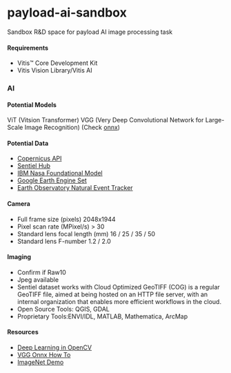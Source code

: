 # payload-ai-sandbox
Sandbox R&amp;D space for payload AI image processing task

#### Requirements
* Vitis™ Core Development Kit
* Vitis Vision Library/Vitis AI

### AI

#### Potential Models
ViT (Vitsion Transformer)
VGG (Very Deep Convolutional Network for Large-Scale Image Recognition)
(Check [onnx](https://github.com/onnx/models))

#### Potential Data
- [Copernicus API](https://documentation.dataspace.copernicus.eu/Data.html)
- [Sentiel Hub](https://docs.sentinel-hub.com/api/latest/)
- [IBM Nasa Foundational Model](https://huggingface.co/ibm-nasa-geospatial)
- [Google Earth Engine Set](https://developers.google.com/earth-engine/datasets/catalog)
- [Earth Observatory Natural Event Tracker]()

#### Camera
- Full frame size (pixels)	2048x1944
- Pixel scan rate (MPixel/s)	> 30
- Standard lens focal length (mm)	16 / 25 / 35 / 50
- Standard lens F-number	1.2 / 2.0

#### Imaging
- Confirm if Raw10
- Jpeg available
- Sentiel dataset works with Cloud Optimized GeoTIFF (COG) is a regular GeoTIFF file, aimed at being hosted on an HTTP file server, with an internal organization that enables more efficient workflows in the cloud.
- Open Source Tools: QGIS,  GDAL
- Proprietary Tools:ENVI/IDL, MATLAB, Mathematica, ArcMap

#### Resources
- [Deep Learning in OpenCV](https://github.com/opencv/opencv/wiki/Deep-Learning-in-OpenCV)
- [VGG Onnx How To](https://github.com/onnx/models/blob/main/validated/vision/classification/vgg/train_vgg.ipynb)
- [ImageNet Demo](https://navigu.net/#imagenet)


